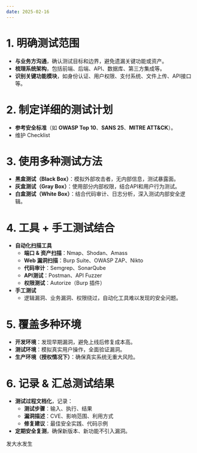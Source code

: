 ```yaml
---
date: 2025-02-16
---
```

# 1. 明确测试范围

- **与业务方沟通**，确认测试目标和边界，避免遗漏关键功能或资产。
- **梳理系统架构**，包括前端、后端、API、数据库、第三方集成等。
- **识别关键功能模块**，如身份认证、用户权限、支付系统、文件上传、API接口等。

# 2. 制定详细的测试计划

- **参考安全标准**（如 **OWASP Top 10**、**SANS 25**、**MITRE ATT&CK**）。
- 维护 Checklist

# 3. 使用多种测试方法

- **黑盒测试（Black Box）**：模拟外部攻击者，无内部信息，测试暴露面。
- **灰盒测试（Gray Box）**：使用部分内部权限，结合API和用户行为测试。
- **白盒测试（White Box）**：结合代码审计、日志分析，深入测试内部安全逻辑。


# 4. 工具 + 手工测试结合

- **自动化扫描工具**
    - **端口 & 资产扫描**：Nmap、Shodan、Amass
    - **Web 漏洞扫描**：Burp Suite、OWASP ZAP、Nikto
    - **代码审计**：Semgrep、SonarQube
    - **API测试**：Postman、API Fuzzer
    - **权限测试**：Autorize（Burp 插件）
- **手工测试**
    - 逻辑漏洞、业务漏洞、权限绕过，自动化工具难以发现的安全问题。


# 5. 覆盖多种环境

- **开发环境**：发现早期漏洞，避免上线后修复成本高。
- **测试环境**：模拟真实用户操作，全面验证漏洞。
- **生产环境（授权情况下）**：确保真实系统无重大风险。

# 6. 记录 & 汇总测试结果

- **测试过程文档化**，记录：
    - **测试步骤**：输入、执行、结果
    - **漏洞描述**：CVE、影响范围、利用方式
    - **修复建议**：最佳安全实践、代码示例
- **定期安全复测**，确保新版本、新功能不引入漏洞。

发大水发生